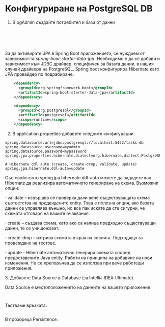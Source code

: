 # Конфигуриране на PostgreSQL DB

1. В pgAdmin създайте потребител и база от данни

<figure><img src="../../assets/image (120).png" alt=""><figcaption></figcaption></figure>

<figure><img src="../../assets/image (116).png" alt=""><figcaption></figcaption></figure>

<figure><img src="../../assets/image (142).png" alt=""><figcaption></figcaption></figure>

<figure><img src="../../assets/image (100).png" alt=""><figcaption></figcaption></figure>

<figure><img src="../../assets/image (113).png" alt=""><figcaption></figcaption></figure>

За да активирате JPA в Spring Boot приложението, се нуждаем от зависимостта _spring-boot-starter-data-jpa_. Необходимо е да се добави и зависимост към JDBC драйвер, специфичен за базата данни, в нашия случай драйвера на PostgreSQL. Spring boot конфигурира Hibernate като JPA провайдер по подрабиране.

```xml
    <dependency>
      <groupId>org.springframework.boot</groupId>
      <artifactId>spring-boot-starter-data-jpa</artifactId>
    </dependency>

    <dependency>
      <groupId>org.postgresql</groupId>
      <artifactId>postgresql</artifactId>
      <scope>runtime</scope>
    </dependency>
```

2. В application.properties добавете следните конфигурации:

```
spring.datasource.url=jdbc:postgresql://localhost:5432/tasks-db
spring.datasource.username=myadmin
spring.datasource.password=mypassword
spring.jpa.properties.hibernate.dialect=org.hibernate.dialect.PostgreSQLDialect

# Hibernate ddl auto (create, create-drop, validate, update)
spring.jpa.hibernate.ddl-auto=update
```

Със свойството spring.jpa.hibernate.ddl-auto можете да зададете как Hibernate да реализира автоматичното генериране на схема. Възможни опции:

·       validate – извършва се проверка дали вече съществуващата схема съответства на предвидените entity.  Това е полезна опция, ако базата данни се управлява външно, но все пак искате да сте сигурни, че схемата отговаря на вашите очаквания.

·       create – създава схeма, като ако са налице предходно съществуващи данни, те се унищожават.

·       create-drop – изтрива схемата в края на сесията. Подходящо за провеждане на тестове.

·       update - Hibernate автоматично генерира схемата според предоставените Java entity. Работи на принципа на добавяне на нови изменения. Не се препоръчва да се използва при вече работещи приложения.

3\.      Добавете Data Source в Database (за IntelliJ IDEA Ultimate)

Data Source e местоположението на данните на вашето приложение. &#x20;

<figure><img src="../../assets/image (125).png" alt=""><figcaption></figcaption></figure>

<figure><img src="../../assets/image (124).png" alt=""><figcaption></figcaption></figure>

Тестваме връзката:

<figure><img src="../../assets/image (90).png" alt=""><figcaption></figcaption></figure>

В прозореца Persistence:

<figure><img src="../../assets/image (160).png" alt=""><figcaption></figcaption></figure>

<figure><img src="../../assets/image (165).png" alt=""><figcaption></figcaption></figure>
